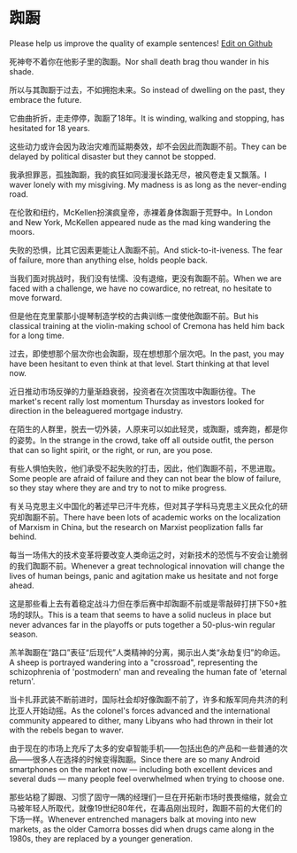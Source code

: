 # 踟蹰

Please help us improve the quality of example sentences! [Edit on Github](https://github.com/jiyushe/jiyu-example-sentence-source/blob/main/chinese/chichu.md)

<p><span class="chinese">死神夸不着你在他影子里的踟蹰。</span><span class="english">Nor shall death brag thou wander in his shade.</span></p>

<p><span class="chinese">所以与其踟蹰于过去，不如拥抱未来。</span><span class="english">So instead of dwelling on the past, they embrace the future.</span></p>

<p><span class="chinese">它曲曲折折，走走停停，踟蹰了18年。</span><span class="english">It is winding, walking and stopping, has hesitated for 18 years.</span></p>

<p><span class="chinese">这些动力或许会因为政治灾难而延期奏效，却不会因此而踟蹰不前。</span><span class="english">They can be delayed by political disaster but they cannot be stopped.</span></p>

<p><span class="chinese">我承担罪恶，孤独踟蹰，我的疯狂如同漫漫长路无尽，被风卷走复又飘落。</span><span class="english">I waver lonely with my misgiving. My madness is as long as the never-ending road.</span></p>

<p><span class="chinese">在伦敦和纽约，McKellen扮演疯皇帝，赤裸着身体踟蹰于荒野中。</span><span class="english">In London and New York, McKellen appeared nude as the mad king wandering the moors.</span></p>

<p><span class="chinese">失败的恐惧，比其它因素更能让人踟蹰不前。</span><span class="english">And stick-to-it-iveness. The fear of failure, more than anything else, holds people back.</span></p>

<p><span class="chinese">当我们面对挑战时，我们没有怯懦、没有退缩，更没有踟蹰不前。</span><span class="english">When we are faced with a challenge, we have no cowardice, no retreat, no hesitate to move forward.</span></p>

<p><span class="chinese">但是他在克里蒙那小提琴制造学校的古典训练一度使他踟蹰不前。</span><span class="english">But his classical training at the violin-making school of Cremona has held him back for a long time.</span></p>

<p><span class="chinese">过去，即使想那个层次你也会踟蹰，现在想想那个层次吧。</span><span class="english">In the past, you may have been hesitant to even think at that level. Start thinking at that level now.</span></p>

<p><span class="chinese">近日推动市场反弹的力量渐趋衰弱，投资者在次贷围攻中踟蹰彷徨。</span><span class="english">The market's recent rally lost momentum Thursday as investors looked for direction in the beleaguered mortgage industry.</span></p>

<p><span class="chinese">在陌生的人群里，脱去一切外装，人原来可以如此轻灵，或踟蹰，或奔跑，都是你的姿势。</span><span class="english">In the strange in the crowd, take off all outside outfit, the person that can so light spirit, or the right, or run, are you pose.</span></p>

<p><span class="chinese">有些人惧怕失败，他们承受不起失败的打击，因此，他们踟蹰不前，不思进取。</span><span class="english">Some people are afraid of failure and they can not bear the blow of failure, so they stay where they are and try to not to mike progress.</span></p>

<p><span class="chinese">有关马克思主义中国化的著述早已汗牛充栋，但对其子学科马克思主义民众化的研究却踟蹰不前。</span><span class="english">There have been lots of academic works on the localization of Marxism in China, but the research on Marxist peoplization falls far behind.</span></p>

<p><span class="chinese">每当一场伟大的技术变革将要改变人类命运之时，对新技术的恐慌与不安会让脆弱的我们踟蹰不前。</span><span class="english">Whenever a great technological innovation will change the lives of human beings, panic and agitation make us hesitate and not forge ahead.</span></p>

<p><span class="chinese">这是那些看上去有着稳定战斗力但在季后赛中却踟蹰不前或是零敲碎打拼下50+胜场的球队。</span><span class="english">This is a team that seems to have a solid nucleus in place but never advances far in the playoffs or puts together a 50-plus-win regular season.</span></p>

<p><span class="chinese">羔羊踟蹰在“路口”表征“后现代”人类精神的分离，揭示出人类“永劫复归”的命运。</span><span class="english">A sheep is portrayed wandering into a "crossroad", representing the schizophrenia of 'postmodern' man and revealing the human fate of 'eternal return'.</span></p>

<p><span class="chinese">当卡扎菲武装不断前进时，国际社会却好像踟蹰不前了，许多和叛军同舟共济的利比亚人开始动摇。</span><span class="english">As the colonel's forces advanced and the international community appeared to dither, many Libyans who had thrown in their lot with the rebels began to waver.</span></p>

<p><span class="chinese">由于现在的市场上充斥了太多的安卓智能手机——包括出色的产品和一些普通的次品——很多人在选择的时候变得踟蹰。</span><span class="english">Since there are so many Android smartphones on the market now — including both excellent devices and several duds — many people feel overwhelmed when trying to choose one.</span></p>

<p><span class="chinese">那些站稳了脚跟、习惯了固守一隅的经理们一旦在开拓新市场时畏畏缩缩，就会立马被年轻人所取代，就像19世纪80年代，在毒品刚出现时，踟蹰不前的大佬们的下场一样。</span><span class="english">Whenever entrenched managers balk at moving into new markets, as the older Camorra bosses did when drugs came along in the 1980s, they are replaced by a younger generation.</span></p>

